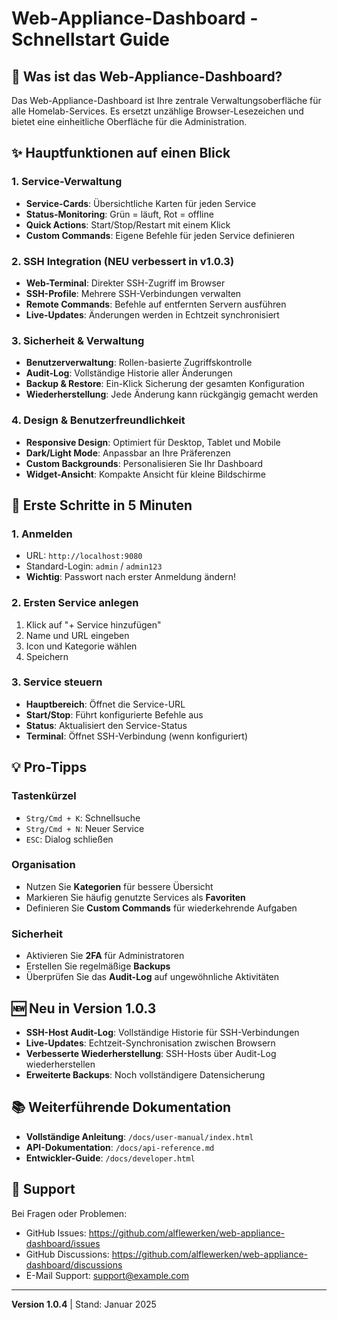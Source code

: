 # Web-Appliance-Dashboard - Schnellstart Guide

## 🎯 Was ist das Web-Appliance-Dashboard?

Das Web-Appliance-Dashboard ist Ihre zentrale Verwaltungsoberfläche für alle Homelab-Services. Es ersetzt unzählige Browser-Lesezeichen und bietet eine einheitliche Oberfläche für die Administration.

## ✨ Hauptfunktionen auf einen Blick

### 1. Service-Verwaltung
- **Service-Cards**: Übersichtliche Karten für jeden Service
- **Status-Monitoring**: Grün = läuft, Rot = offline
- **Quick Actions**: Start/Stop/Restart mit einem Klick
- **Custom Commands**: Eigene Befehle für jeden Service definieren

### 2. SSH Integration (NEU verbessert in v1.0.3)
- **Web-Terminal**: Direkter SSH-Zugriff im Browser
- **SSH-Profile**: Mehrere SSH-Verbindungen verwalten
- **Remote Commands**: Befehle auf entfernten Servern ausführen
- **Live-Updates**: Änderungen werden in Echtzeit synchronisiert

### 3. Sicherheit & Verwaltung
- **Benutzerverwaltung**: Rollen-basierte Zugriffskontrolle
- **Audit-Log**: Vollständige Historie aller Änderungen
- **Backup & Restore**: Ein-Klick Sicherung der gesamten Konfiguration
- **Wiederherstellung**: Jede Änderung kann rückgängig gemacht werden

### 4. Design & Benutzerfreundlichkeit
- **Responsive Design**: Optimiert für Desktop, Tablet und Mobile
- **Dark/Light Mode**: Anpassbar an Ihre Präferenzen
- **Custom Backgrounds**: Personalisieren Sie Ihr Dashboard
- **Widget-Ansicht**: Kompakte Ansicht für kleine Bildschirme

## 🚀 Erste Schritte in 5 Minuten

### 1. Anmelden
- URL: `http://localhost:9080`
- Standard-Login: `admin` / `admin123`
- **Wichtig**: Passwort nach erster Anmeldung ändern!

### 2. Ersten Service anlegen
1. Klick auf "+ Service hinzufügen"
2. Name und URL eingeben
3. Icon und Kategorie wählen
4. Speichern

### 3. Service steuern
- **Hauptbereich**: Öffnet die Service-URL
- **Start/Stop**: Führt konfigurierte Befehle aus
- **Status**: Aktualisiert den Service-Status
- **Terminal**: Öffnet SSH-Verbindung (wenn konfiguriert)

## 💡 Pro-Tipps

### Tastenkürzel
- `Strg/Cmd + K`: Schnellsuche
- `Strg/Cmd + N`: Neuer Service
- `ESC`: Dialog schließen

### Organisation
- Nutzen Sie **Kategorien** für bessere Übersicht
- Markieren Sie häufig genutzte Services als **Favoriten**
- Definieren Sie **Custom Commands** für wiederkehrende Aufgaben

### Sicherheit
- Aktivieren Sie **2FA** für Administratoren
- Erstellen Sie regelmäßige **Backups**
- Überprüfen Sie das **Audit-Log** auf ungewöhnliche Aktivitäten

## 🆕 Neu in Version 1.0.3

- **SSH-Host Audit-Log**: Vollständige Historie für SSH-Verbindungen
- **Live-Updates**: Echtzeit-Synchronisation zwischen Browsern
- **Verbesserte Wiederherstellung**: SSH-Hosts über Audit-Log wiederherstellen
- **Erweiterte Backups**: Noch vollständigere Datensicherung

## 📚 Weiterführende Dokumentation

- **Vollständige Anleitung**: `/docs/user-manual/index.html`
- **API-Dokumentation**: `/docs/api-reference.md`
- **Entwickler-Guide**: `/docs/developer.html`

## 🤝 Support

Bei Fragen oder Problemen:
- GitHub Issues: https://github.com/alflewerken/web-appliance-dashboard/issues
- GitHub Discussions: https://github.com/alflewerken/web-appliance-dashboard/discussions
- E-Mail Support: support@example.com

---

**Version 1.0.4** | Stand: Januar 2025
